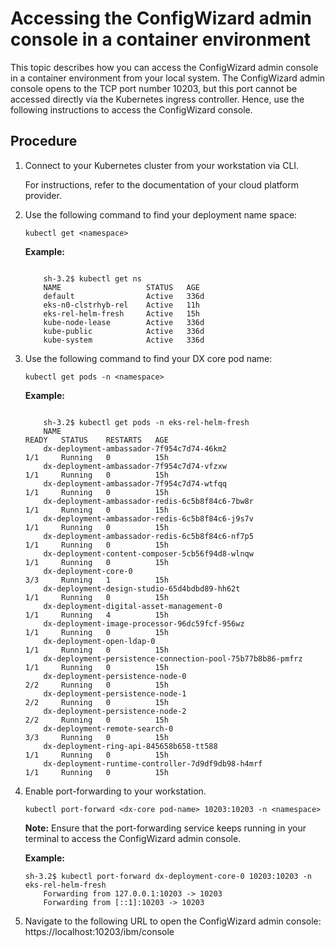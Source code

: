 # Accessing the ConfigWizard admin console in a container environment

This topic describes how you can access the ConfigWizard admin console in a container environment from your local system. The ConfigWizard admin console opens to the TCP port number 10203, but this port cannot be accessed directly via the Kubernetes ingress controller. Hence, use the following instructions to access the ConfigWizard console.

## Procedure

1.  Connect to your Kubernetes cluster from your workstation via CLI.

    For instructions, refer to the documentation of your cloud platform provider.

2.  Use the following command to find your deployment name space:

    ```
    kubectl get <namespace>
    ```

    **Example:**

    ```
    
        sh-3.2$ kubectl get ns
        NAME                   STATUS   AGE
        default                Active   336d
        eks-n0-clstrhyb-rel    Active   11h
        eks-rel-helm-fresh     Active   15h
        kube-node-lease        Active   336d
        kube-public            Active   336d
        kube-system            Active   336d
    
    ```

3.  Use the following command to find your DX core pod name:

    ```
    kubectl get pods -n <namespace>
    
    ```

    **Example:**

    ```
    
        sh-3.2$ kubectl get pods -n eks-rel-helm-fresh
        NAME                                                         READY   STATUS    RESTARTS   AGE
        dx-deployment-ambassador-7f954c7d74-46km2                    1/1     Running   0          15h
        dx-deployment-ambassador-7f954c7d74-vfzxw                    1/1     Running   0          15h
        dx-deployment-ambassador-7f954c7d74-wtfqq                    1/1     Running   0          15h
        dx-deployment-ambassador-redis-6c5b8f84c6-7bw8r              1/1     Running   0          15h
        dx-deployment-ambassador-redis-6c5b8f84c6-j9s7v              1/1     Running   0          15h
        dx-deployment-ambassador-redis-6c5b8f84c6-nf7p5              1/1     Running   0          15h
        dx-deployment-content-composer-5cb56f94d8-wlnqw              1/1     Running   0          15h
        dx-deployment-core-0                                         3/3     Running   1          15h
        dx-deployment-design-studio-65d4bdbd89-hh62t                 1/1     Running   0          15h
        dx-deployment-digital-asset-management-0                     1/1     Running   4          15h
        dx-deployment-image-processor-96dc59fcf-956wz                1/1     Running   0          15h
        dx-deployment-open-ldap-0                                    1/1     Running   0          15h
        dx-deployment-persistence-connection-pool-75b77b8b86-pmfrz   1/1     Running   0          15h
        dx-deployment-persistence-node-0                             2/2     Running   0          15h
        dx-deployment-persistence-node-1                             2/2     Running   0          15h
        dx-deployment-persistence-node-2                             2/2     Running   0          15h
        dx-deployment-remote-search-0                                3/3     Running   0          15h
        dx-deployment-ring-api-845658b658-tt588                      1/1     Running   0          15h
        dx-deployment-runtime-controller-7d9df9db98-h4mrf            1/1     Running   0          15h
    
    ```

4.  Enable port-forwarding to your workstation.

    ```
    kubectl port-forward <dx-core pod-name> 10203:10203 -n <namespace>
    ```

    **Note:** Ensure that the port-forwarding service keeps running in your terminal to access the ConfigWizard admin console.

    **Example:**

    ```
    sh-3.2$ kubectl port-forward dx-deployment-core-0 10203:10203 -n eks-rel-helm-fresh
        Forwarding from 127.0.0.1:10203 -> 10203
        Forwarding from [::1]:10203 -> 10203
    ```

5.  Navigate to the following URL to open the ConfigWizard admin console: https://localhost:10203/ibm/console

